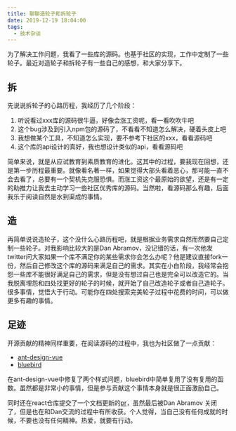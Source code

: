 ```yaml
---
title: 聊聊造轮子和拆轮子
date: 2019-12-19 18:04:00
tags:
  - 技术杂谈
---
```

为了解决工作问题，我看了一些库的源码。也基于社区的实现，工作中定制了一些轮子。最近对造轮子和拆轮子有一些自己的感想，和大家分享下。

## 拆
先说说拆轮子的心路历程，我经历了几个阶段：
1. 听说看过xxx库的源码很牛逼，好像会涨工资呢，看一看吹吹牛吧
2. 这个bug涉及到引入npm包的源码了，不看看不知道怎么解决，硬着头皮上吧
3. 我想做某个工具，不知道怎么实现，要不参考下社区的xxx，看看源码吧
4. 这个库的api设计的真好，我也想设计类似的api，看看源码吧

简单来说，就是从应试教育到素质教育的进化。这其中的过程，要我现在回想，还是第一步历程最重要。就像看名著一样，如果觉得大部头看着恶心，那可能一直不会去看了，总要有一个契机先克服恐惧。而涨工资这个最原始的欲望，还是有一定的助推力让我去主动学习一些社区优秀库的源码。当然啦，看源码那么有趣，后面我乐于阅读自然是水到渠成的事情。
<!-- more -->
## 造
再简单说说造轮子，这个没什么心路历程吧，就是根据业务需求自然而然要自己定制一些轮子。对我影响比较大的是Dan Abramov，没记错的话，有一次他发twitter问大家如果一个库不满足你的某些需求你会怎么办呢？他是建议直接fork一份，然后自己修改这个库的源码来满足自己的需求。其实在小白阶段，我经常会抱怨一些库不能很好满足自己的需求，但是没有想过自己也是完全可以改造它的。当我脱离埋怨和四处找更好的轮子的时候，就开始了自己改造轮子或者自己造轮子。很多事情，觉悟大于行动。可能你在四处搜索完美轮子过程中花费的时间，可以做更多有趣的事情。

## 足迹
开源贡献的精神同样重要，在阅读源码的过程中，我也为社区做了一点贡献：
- [ant-design-vue](https://github.com/vueComponent/ant-design-vue)
- [bluebird](https://github.com/petkaantonov/bluebird)

在ant-design-vue中修复了两个样式问题，bluebird中简单复用了没有复用的函数。虽然都是非常小的事情，但是参与贡献这个事情本身就是很正面激励自己。

同时还在react仓库提交了一个文档更新的[pr](https://github.com/facebook/react/pull/9354)，虽然最后被Dan Abramov 关闭了，但是也在和Dan交流的过程中有所收获。个人觉得，当自己没有任何成就的时候，不要也没有任何精神。热爱，就要有行动。
